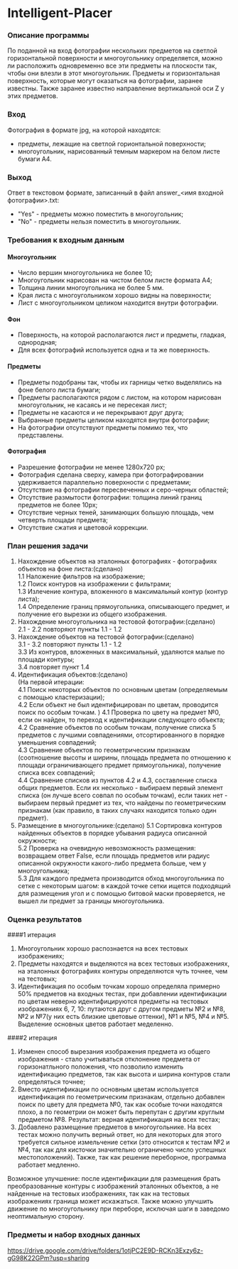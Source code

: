 # Intelligent-Placer
 
### Описание программы 
По поданной на вход фотографии нескольких предметов на светлой горизонтальной поверхности и многоугольнику определяется, можно ли расположить одновременно все эти предметы на плоскости так, чтобы они влезли в этот многоугольник. Предметы и горизонтальная поверхность, которые могут оказаться на фотографии, заранее известны. Также заранее известно направление вертикальной оси Z у этих предметов.

### Вход 
Фотография в формате jpg, на которой находятся:
  + предметы, лежащие на светлой горионтальной поверхности;
  + многоугольник, нарисованный темным маркером на белом листе бумаги А4.

### Выход 
Ответ в текстовом формате, записанный в файл answer_<имя входной фотографии>.txt:
  + "Yes" - предметы можно поместить в многоугольник;
  + "No" - предметы нельзя поместить в многоугольник.

### Требования к входным данным 
 #### Многоугольник
  + Число вершин многоугольника не более 10;
  + Многоугольник нарисован на чистом белом листе формата А4;
  + Толщина линии многоугольника не более 5 мм.
  + Края листа с многоугольником хорошо видны на поверхности;
  + Лист с многоугольником целиком находится внутри фотографии.
 #### Фон
  + Поверхность, на которой располагаются лист и предметы, гладкая, однородная;
  + Для всех фотографий используется одна и та же поверхность.
 #### Предметы
  + Предметы подобраны так, чтобы их гарницы четко выделялись на фоне белого листа бумаги;
  + Предметы располагаются рядом с листом, на котором нарисован многоугольник, не касаясь и не пересекая лист;
  + Предметы не касаются и не перекрывают друг друга;
  + Выбранные предметы целиком находятся внутри фотографии;
  + На фотографии отсутствуют предметы помимо тех, что представлены.
 #### Фотография
  + Разрешение фотографии не менее 1280x720 px;
  + Фотография сделана сверху, камера при фотографировании удерживается параллельно поверхности с предметами;
  + Отсутствие на фотографии пересвеченных и серо-черных областей;
  + Отсутствие размытости фотографии: толщина линий границ предметов не более 10px;
  + Отсутствие черных теней, занимающих большую площадь, чем четверть площади предмета;
  + Отсутствие сжатия и цветовой коррекции.


### План решения задачи
1. Нахождение объектов на эталонных фотографиях - фотографиях объектов на фоне листа:(сделано)  
  1.1 Наложение фильтров на изображение;  
  1.2 Поиск контуров на изображении с фильтрами;  
  1.3 Излечение контура, вложенного в максимальный контур (контур листа);  
  1.4 Определение границ прямоугольника, описывающего предмет, и получение его вырезки из общего изображения.  
2. Нахождение многоугольника на тестовой фотографии:(сделано)  
  2.1 - 2.2 повторяют пункты 1.1 - 1.2  
3. Нахождение объектов на тестовой фотографии:(сделано)  
  3.1 - 3.2 повторяют пункты 1.1 - 1.2  
  3.3 Из контуров, вложенных в максимальный, удаляются малые по площади контуры;  
  3.4 повторяет пункт 1.4 
4. Идентификация объектов:(сделано)  
  (На первой итерации:  
  4.1 Поиск некоторых объектов по основным цветам (определяемым с помощью кластеризации);  
  4.2 Если объект не был идентифицирован по цветам, проводится поиск по особым точкам.  )
  4.1 Проверка по цвету на предмет №0, если он найден, то переход к идентификации следующего объекта;  
  4.2 Сравнение объектов по особым точкам, получение списка 5 предметов с лучшими совпадениями, отсортированного в порядке уменьшения совпадений;  
  4.3 Сравнение объектов по геометрическим признакам (соотношение высоты и ширины, площадь предмета по отношению к площади ограничивающего предмет прямоугольника), получение списка всех совпадений;  
  4.4 Сравнение списков из пунктов 4.2 и 4.3, составление списка общих предметов. Если их несколько - выбираем первый элемент списка (он лучше всего совпал по особым точкам), если таких нет - выбираем первый предмет из тех, что найдены по геометрическим признакам (как правило, в таких случаях находится только один предмет).  
5. Размещение в многоугольнике:(сделано) 
  5.1 Сортировка контуров найденных объектов в порядке убывания радиуса описанной окружности;  
  5.2 Проверка на очевидную невозможность размещения: возвращаем ответ False, если площадь предметов или радиус описанной окружности какого-либо предмета больше, чем у многоугольника;  
  5.3 Для каждого предмета производится обход многоугольника по сетке с некоторым шагом: в каждой точке сетки ищется подходящий для размещения угол и с помощью битовой маски проверяется, не вышел ли предмет за границы многоугольника.  


### Оценка результатов
####1 итерация
  1. Многоугольник хорошо распознается на всех тестовых изображениях;  
  2. Предметы находятся и выделяются на всех тестовых изображениях, на эталонных фотографиях контуры определяются чуть точнее, чем на тестовых;  
  3. Идентификация по особым точкам хорошо определяла примерно 50% предметов на входных тестах, при добавлении идентификации по цветам неверно идентифицируются предметы на тестовых изображениях 6, 7, 10: путаются друг с другом предметы №2 и №8, №2 и №7(у них есть близкие цветовые оттенки), №1 и №5, №4 и №5. Выделение основных цветов работает меделенно.  

####2 итерация
  1. Изменен способ вырезания изображения предмета из общего изображения - стало учитываться отклонение предмета от горизонатльного положения, что позволило изменить идентификацию предметов, так как высота и ширина контуров стали определяться точнее;  
  2. Вместо идентификации по основным цветам используется идентификация по геометрическим признакам, отдельно добавлен поиск по цвету для предмета №0, так как особые точки находятся плохо, а по геометрии он может быть перепутан с другим круглым предметом №8. Результат: верная идентификация на всех тестах;  
  3. Добавлено размещение предметов в многоугольнике. На всех тестах можно получить верный ответ, но для некоторых для этого требуется сильное измельчение сетки (это относится к тестам №2 и №4, так как для  кисточки значительно ограничено число успешных местоположений). Также, так как решение переборное, программа работает медленно.  

  Возможное улучшение: после идентификации для размещения брать преобразованные контуры с изображений эталонных объектов, а не найденные на тестовых изображениях, так как на тестовых изображениях граница может искажаться. Также можно улучшить движение по многоугольнику при переборе, исключая шаги в заведомо неоптимальную сторону.  

### Предметы и набор входных данных 
https://drive.google.com/drive/folders/1otjPC2E9D-RCKn3Exzy6z-gG98K22GPm?usp=sharing

